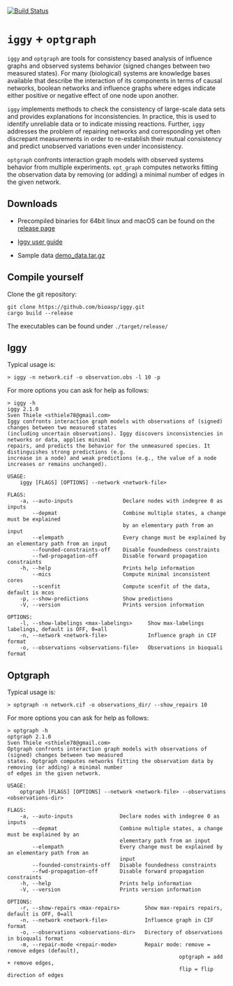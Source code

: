 [![Build Status](https://github.com/bioasp/iggy/workflows/CI%20Test/badge.svg)](https://github.com/bioasp/iggy)

# `iggy` + `optgraph`

`iggy` and `optgraph` are tools for consistency based analysis of influence graphs and observed systems behavior (signed changes between two measured states). For many (biological) systems are knowledge bases available that describe the interaction of its components in terms of causal networks, boolean networks and influence graphs where edges indicate either positive or negative effect of one node upon another.

`iggy` implements methods to check the consistency of large-scale data sets and provides explanations for inconsistencies. In practice, this is used to identify unreliable data or to indicate missing reactions. Further, `iggy` addresses the problem of  repairing networks and corresponding yet often discrepant measurements in order to re-establish their mutual consistency and predict unobserved variations even under inconsistency.

`optgraph` confronts interaction graph models with observed systems behavior from multiple experiments. `opt_graph` computes networks fitting the observation data by removing (or adding) a minimal number of edges in the given network.

## Downloads

- Precompiled binaries for 64bit linux and macOS can be found on the [release page](https://github.com/bioasp/iggy/releases/latest)

- [Iggy user guide](https://bioasp.github.io/iggy/guide/guide.html)

- Sample data [demo_data.tar.gz](https://bioasp.github.io/iggy/downloads/demo_data.tar.gz)

## Compile yourself

Clone the git repository:

    git clone https://github.com/bioasp/iggy.git
    cargo build --release

The executables can be found under `./target/release/`

## Iggy

Typical usage is:

    > iggy -n network.cif -o observation.obs -l 10 -p

For more options you can ask for help as follows:

    > iggy -h
    iggy 2.1.0
    Sven Thiele <sthiele78@gmail.com>
    Iggy confronts interaction graph models with observations of (signed) changes between two measured states 
    (including uncertain observations). Iggy discovers inconsistencies in networks or data, applies minimal 
    repairs, and predicts the behavior for the unmeasured species. It distinguishes strong predictions (e.g. 
    increase in a node) and weak predictions (e.g., the value of a node increases or remains unchanged).

    USAGE:
        iggy [FLAGS] [OPTIONS] --network <network-file>

    FLAGS:
        -a, --auto-inputs                Declare nodes with indegree 0 as inputs
            --depmat                     Combine multiple states, a change must be explained
                                         by an elementary path from an input
            --elempath                   Every change must be explained by an elementary path from an input
            --founded-constraints-off    Disable foundedness constraints
            --fwd-propagation-off        Disable forward propagation constraints
        -h, --help                       Prints help information
            --mics                       Compute minimal inconsistent cores
            --scenfit                    Compute scenfit of the data, default is mcos
        -p, --show-predictions           Show predictions
        -V, --version                    Prints version information

    OPTIONS:
        -l, --show-labelings <max-labelings>     Show max-labelings labelings, default is OFF, 0=all
        -n, --network <network-file>             Influence graph in CIF format
        -o, --observations <observations-file>   Observations in bioquali format

## Optgraph

Typical usage is:

    > optgraph -n network.cif -o observations_dir/ --show_repairs 10

For more options you can ask for help as follows:

    > optgraph -h
    optgraph 2.1.0
    Sven Thiele <sthiele78@gmail.com>
    Optgraph confronts interaction graph models with observations of (signed) changes between two measured 
    states. Optgraph computes networks fitting the observation data by removing (or adding) a minimal number 
    of edges in the given network.

    USAGE:
        optgraph [FLAGS] [OPTIONS] --network <network-file> --observations <observations-dir>

    FLAGS:
        -a, --auto-inputs               Declare nodes with indegree 0 as inputs
            --depmat                    Combine multiple states, a change must be explained by an
                                        elementary path from an input
            --elempath                  Every change must be explained by an elementary path from an
                                        input
            --founded-constraints-off   Disable foundedness constraints
            --fwd-propagation-off       Disable forward propagation constraints
        -h, --help                      Prints help information
        -V, --version                   Prints version information

    OPTIONS:
        -r, --show-repairs <max-repairs>        Show max-repairs repairs, default is OFF, 0=all
        -n, --network <network-file>            Influence graph in CIF format
        -o, --observations <observations-dir>   Directory of observations in bioquali format
        -m, --repair-mode <repair-mode>         Repair mode: remove = remove edges (default),
                                                           optgraph = add + remove edges,
                                                           flip = flip direction of edges
